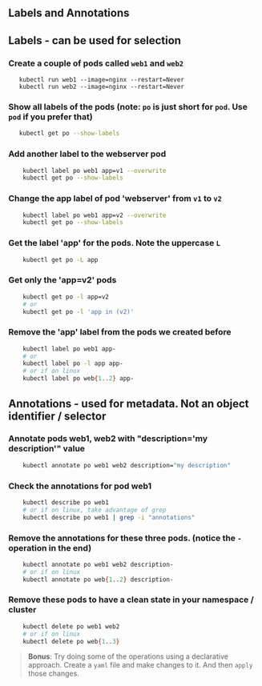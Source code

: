 ## Labels and Annotations

## Labels - can be used for selection

### Create a couple of pods called `web1` and `web2`
```
   kubectl run web1 --image=nginx --restart=Never   
   kubectl run web2 --image=nginx --restart=Never   
```

### Show all labels of the pods (note: `po` is just short for `pod`. Use `pod` if you prefer that)
```bash
   kubectl get po --show-labels
```

### Add another label to the webserver pod
```bash
    kubectl label po web1 app=v1 --overwrite
    kubectl get po --show-labels
```

### Change the app label of pod 'webserver' from `v1` to `v2`
```bash
    kubectl label po web1 app=v2 --overwrite
    kubectl get po --show-labels
```

### Get the label 'app' for the pods. Note the uppercase `L`
```bash
    kubectl get po -L app
```

### Get only the 'app=v2' pods

```bash
    kubectl get po -l app=v2
    # or
    kubectl get po -l 'app in (v2)'
```

### Remove the 'app' label from the pods we created before

```bash
    kubectl label po web1 app-
    # or
    kubectl label po -l app app-
    # or if on linux 
    kubectl label po web{1..2} app-
```

## Annotations - used for metadata. Not an object identifier / selector

### Annotate pods web1, web2 with "description='my description'" value

```bash
    kubectl annotate po web1 web2 description="my description"
```

### Check the annotations for pod web1

```bash
    kubectl describe po web1 
    # or if on linux, take advantage of grep
    kubectl describe po web1 | grep -i "annotations"
```

### Remove the annotations for these three pods. (notice the `-` operation in the end)

```bash
    kubectl annotate po web1 web2 description-
    # or if on linux
    kubectl annotate po web{1..2} description-
```

### Remove these pods to have a clean state in your namespace / cluster

```bash
    kubectl delete po web1 web2 
    # or if on linux
    kubectl delete po web{1..3}
```

> **Bonus**: Try doing some of the operations using a declarative approach. Create a `yaml` file and make changes to it. And then `apply` those changes.